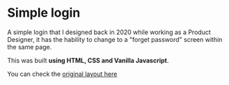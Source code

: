 # Simple login

A simple login that I designed back in 2020 while working as a Product Designer, it has the hability to change to a "forget password" screen within the same page.

This was built **using HTML, CSS and Vanilla Javascript**.

You can check the [original layout here](https://drive.google.com/file/d/1GxyKDmsbgQlVgn20N3JwSb_Frf9PUcHI/view?usp=sharing)
